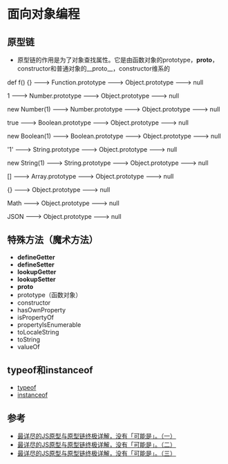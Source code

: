 ﻿# 面向对象编程

## 原型链

- 原型链的作用是为了对象查找属性。它是由函数对象的prototype，__proto__，constructor和普通对象的__proto__，constructor维系的

def f() {}     ---> Function.prototype ---> Object.prototype ---> null

1              ---> Number.prototype   ---> Object.prototype ---> null

new Number(1)  ---> Number.prototype   ---> Object.prototype ---> null

true           ---> Boolean.prototype  ---> Object.prototype ---> null

new Boolean(1) ---> Boolean.prototype  ---> Object.prototype ---> null

'1'            ---> String.prototype   ---> Object.prototype ---> null

new String(1)  ---> String.prototype   ---> Object.prototype ---> null

[]             ---> Array.prototype    ---> Object.prototype ---> null

{}             ---> Object.prototype   ---> null

Math           ---> Object.prototype   ---> null

JSON           ---> Object.prototype   ---> null

## 特殊方法（魔术方法）

- __defineGetter__
- __defineSetter__
- __lookupGetter__
- __lookupSetter__
- __proto__
- prototype（函数对象）
- constructor
- hasOwnProperty
- isPropertyOf
- propertyIsEnumerable
- toLocaleString
- toString
- valueOf

## typeof和instanceof

- [typeof](https://developer.mozilla.org/zh-CN/docs/Web/JavaScript/Reference/Operators/typeof)
- [instanceof](https://developer.mozilla.org/zh-CN/docs/Web/JavaScript/Reference/Operators/instanceof)

## 参考

- [最详尽的JS原型与原型链终极详解，没有「可能是」。（一）](http://www.jianshu.com/p/dee9f8b14771)
- [最详尽的JS原型与原型链终极详解，没有「可能是」。（二）](http://www.jianshu.com/p/652991a67186)
- [最详尽的JS原型与原型链终极详解，没有「可能是」。（三）](http://www.jianshu.com/p/a4e1e7b6f4f8)
